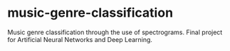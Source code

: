 # music-genre-classification
Music genre classification through the use of spectrograms. Final project for Artificial Neural Networks and Deep Learning.
